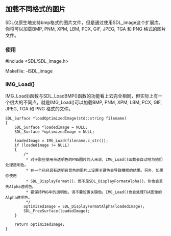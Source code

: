 ## 加载不同格式的图片

SDL仅原生地支持bmp格式的图片文件，但是通过使用SDL_image这个扩展库，你将可以加载BMP, PNM, XPM, LBM, PCX, GIF, JPEG, TGA 和 PNG 格式的图片文件。

### 使用

#include <SDL/SDL_image.h>

Makefile: -lSDL_image


### IMG_Load()

IMG_Load()函数与SDL_LoadBMP()函数的功能看上去完全相同，但实际上有一个很大的不同点，就是IMG_Load()可以加载BMP, PNM, XPM, LBM, PCX, GIF, JPEG, TGA 和 PNG 格式的文件。 

```
SDL_Surface *loadOptimizedImage(std::string filename)
{
	SDL_Surface *loadedImage = NULL;
	SDL_Surface *optimizedImage = NULL;

	loadedImage = IMG_Load(filename.c_str());
	if (loadedImage != NULL)
	{
		/*
		 * 对于那些使用带透明色的PNG图片的人来说，IMG_Load()函数会自动地为他们处理透明色。
		 * 在一个已经具有透明背景色的图片上设置关键色会导致糟糕的结果。另外，如果你使用
		 * SDL_DisplayFormat()，而不是SDL_DisplayFormatAlpha()，你也会丢失Alpha透明色。
		 * 要保持PNG中的透明色，请不要设置关键色。IMG_Load()也会处理TGA图像的Alpha透明色。
		 */
		optimizedImage = SDL_DisplayFormatAlpha(loadedImage);
		SDL_FreeSurface(loadedImage);
	}

	return optimizedImage;
}
```
